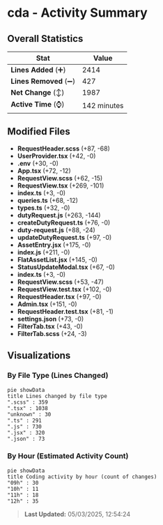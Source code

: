 # cda - Activity Summary 

## Overall Statistics

| Stat                   | Value                                                             |
| ---------------------- | ----------------------------------------------------------------- |
| **Lines Added** (➕)   | 2414                                          |
| **Lines Removed** (➖) | 427                                        |
| **Net Change** (↕)    | 1987                |
| **Active Time** (⌚)   | 142 minutes |


## Modified Files
- **RequestHeader.scss** (+87, -68)
- **UserProvider.tsx** (+42, -0)
- **.env** (+30, -0)
- **App.tsx** (+72, -12)
- **RequestView.scss** (+62, -15)
- **RequestView.tsx** (+269, -101)
- **index.ts** (+3, -0)
- **queries.ts** (+68, -12)
- **types.ts** (+32, -0)
- **dutyRequest.js** (+263, -144)
- **createDutyRequest.ts** (+76, -0)
- **duty-request.js** (+88, -24)
- **updateDutyRequest.ts** (+97, -0)
- **AssetEntry.jsx** (+175, -0)
- **index.js** (+211, -0)
- **FlatAssetList.jsx** (+145, -0)
- **StatusUpdateModal.tsx** (+67, -0)
- **index.ts** (+3, -0)
- **RequestView.scss** (+53, -47)
- **RequestView.test.tsx** (+102, -0)
- **RequestHeader.tsx** (+97, -0)
- **Admin.tsx** (+151, -0)
- **RequestHeader.test.tsx** (+81, -1)
- **settings.json** (+73, -0)
- **FilterTab.tsx** (+43, -0)
- **FilterTab.scss** (+24, -3)

## Visualizations

### By File Type (Lines Changed)

```mermaid
pie showData
title Lines changed by file type
".scss" : 359
".tsx" : 1038
"unknown" : 30
".ts" : 291
".js" : 730
".jsx" : 320
".json" : 73
```

### By Hour (Estimated Activity Count)

```mermaid
pie showData
title Coding activity by hour (count of changes)
"09h" : 30
"10h" : 11
"11h" : 18
"12h" : 35
```


> **Last Updated:** 05/03/2025, 12:54:24